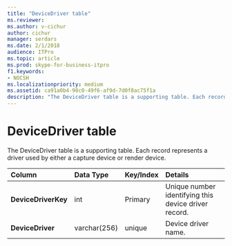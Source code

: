 ```yaml
---
title: "DeviceDriver table"
ms.reviewer: 
ms.author: v-cichur
author: cichur
manager: serdars
ms.date: 2/1/2018
audience: ITPro
ms.topic: article
ms.prod: skype-for-business-itpro
f1.keywords:
- NOCSH
ms.localizationpriority: medium
ms.assetid: ca91a0b4-98c0-49f6-af9d-7d0f8ac75f1a
description: "The DeviceDriver table is a supporting table. Each record represents a driver used by either a capture device or render device."
---
```


# DeviceDriver table
 
The DeviceDriver table is a supporting table. Each record represents a driver used by either a capture device or render device.
  
|**Column**|**Data Type**|**Key/Index**|**Details**|
|:-----|:-----|:-----|:-----|
|**DeviceDriverKey** <br/> |int  <br/> |Primary  <br/> |Unique number identifying this device driver record.  <br/> |
|**DeviceDriver** <br/> |varchar(256)  <br/> |unique  <br/> |Device driver name.  <br/> |
   

